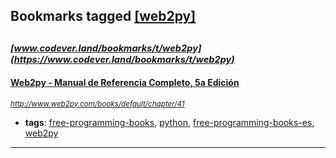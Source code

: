 ## Bookmarks tagged [[web2py]](https://www.codever.land/search?q=[web2py])

_<sup><sup>[www.codever.land/bookmarks/t/web2py](https://www.codever.land/bookmarks/t/web2py)</sup></sup>_
---
#### [Web2py - Manual de Referencia Completo, 5a Edición](http://www.web2py.com/books/default/chapter/41)
_<sup>http://www.web2py.com/books/default/chapter/41</sup>_

* **tags**: [free-programming-books](../tagged/free-programming-books.md), [python](../tagged/python.md), [free-programming-books-es](../tagged/free-programming-books-es.md), [web2py](../tagged/web2py.md)
---
